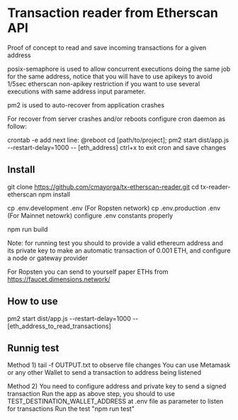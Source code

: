 # Transaction reader from Etherscan API

Proof of concept to read and save incoming transactions for a given address

posix-semaphore is used to allow concurrent executions doing the same job for the same address, notice that you will have to use apikeys to avoid 1/5sec etherscan non-apikey restriction if you want to use several executions with same address input parameter.

pm2 is used to auto-recover from application crashes

For recover from server crashes and/or reboots configure cron daemon as follow:

crontab -e
add next line:
@reboot cd [path/to/project]; pm2 start dist/app.js --restart-delay=1000 -- [eth_address]
ctrl+x to exit cron and save changes

## Install

git clone https://github.com/cmayorga/tx-etherscan-reader.git
cd tx-reader-etherscan
npm install

cp .env.development .env  (For Ropsten network)
cp .env.production .env (For Mainnet netowrk)
configure .env constants properly

npm run build

Note: for running test you should to provide a valid ethereum address and its private key to make an automatic transaction of 0.001 ETH, and configure a node or gateway provider

For Ropsten you can send to yourself paper ETHs from https://faucet.dimensions.network/

## How to use

pm2 start dist/app.js --restart-delay=1000 -- [eth_address_to_read_transactions]

## Runnig test

Method 1)
tail -f OUTPUT.txt to observe file changes
You can use Metamask or any other Wallet to send a transaction to address being listened

Method 2)
You need to configure address and private key to send a signed transaction
Run the app as above step, you should to use TEST_DESTINATION_WALLET_ADDRESS at .env file as parameter to listen for transactions
Run the test "npm run test"
